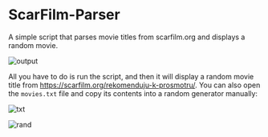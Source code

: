 # ScarFilm-Parser
A simple script that parses movie titles from scarfilm.org and displays a random movie.

![output](https://i.imgur.com/UmGrERp.png)

All you have to do is run the script, and then it will display a random movie title from https://scarfilm.org/rekomenduju-k-prosmotru/. You can also open the ```movies.txt``` file and copy its contents into a random generator manually:

![txt](https://i.imgur.com/1WPLdai.png)

![rand](https://i.imgur.com/itqUILW.png)
